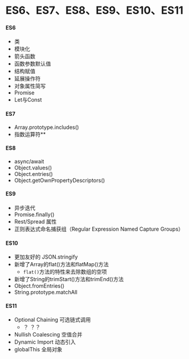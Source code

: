 # ES6、ES7、ES8、ES9、ES10、ES11

#### ES6

- 类
- 模块化
- 箭头函数
- 函数参数默认值
- 结构赋值
- 延展操作符
- 对象属性简写
- Promise
- Let与Const

#### ES7

- Array.prototype.includes()
- 指数运算符**

#### ES8

- async/await
- Object.values()
- Object.entries()
- Object.getOwnPropertyDescriptors()

#### ES9

- 异步迭代
- Promise.finally()
- Rest/Spread 属性
- 正则表达式命名捕获组（Regular Expression Named Capture Groups）

#### ES10

- 更加友好的 JSON.stringify
- 新增了Array的flat()方法和flatMap()方法
  - `flat()`方法的特性来去除数组的空项
- 新增了String的trimStart()方法和trimEnd()方法
- Object.fromEntries()
- String.prototype.matchAll

#### ES11

- Optional Chaining 可选链式调用
  - ？ ？？
- Nullish Coalescing 空值合并
- Dynamic Import 动态引入
- globalThis 全局对象